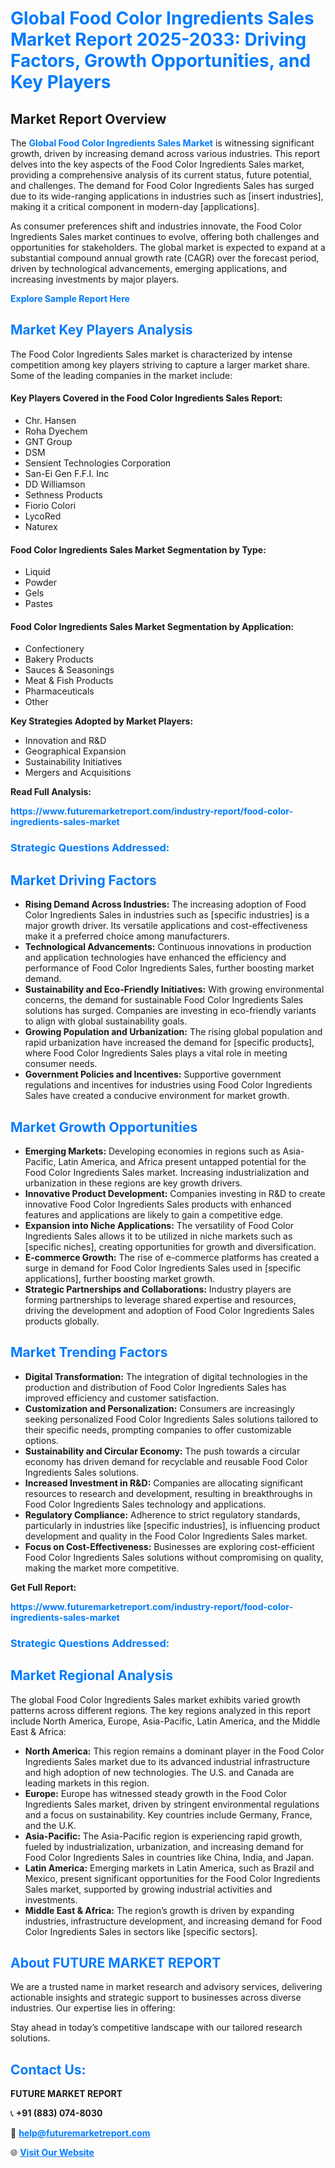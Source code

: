 <h1 style="color: #007BFF;">Global Food Color Ingredients Sales Market Report 2025-2033: Driving Factors, Growth Opportunities, and Key Players</h1>

<section id="overview">
<h2>Market Report Overview</h2>
<p>The <a href="https://www.futuremarketreport.com/industry-report/food-color-ingredients-sales-market" style="color: #007BFF; text-decoration: none;"><strong>Global Food Color Ingredients Sales Market</strong></a> is witnessing significant growth, driven by increasing demand across various industries. This report delves into the key aspects of the Food Color Ingredients Sales market, providing a comprehensive analysis of its current status, future potential, and challenges. The demand for Food Color Ingredients Sales has surged due to its wide-ranging applications in industries such as [insert industries], making it a critical component in modern-day [applications].</p>
<p>As consumer preferences shift and industries innovate, the Food Color Ingredients Sales market continues to evolve, offering both challenges and opportunities for stakeholders. The global market is expected to expand at a substantial compound annual growth rate (CAGR) over the forecast period, driven by technological advancements, emerging applications, and increasing investments by major players.</p>
</section>

<section id="overview">
<p><a href="https://www.futuremarketreport.com/request-sample/reportId=109067" style="color: #007BFF; text-decoration: none;"><strong>Explore Sample Report Here</strong></a></p>
</section>

<section id="key-players">
<h2 style="color: #007BFF;">Market Key Players Analysis</h2>
<p>The Food Color Ingredients Sales market is characterized by intense competition among key players striving to capture a larger market share. Some of the leading companies in the market include:</p>
<h4>Key Players Covered in the Food Color Ingredients Sales Report:</h4>
<ul><li>Chr. Hansen</li><li>Roha Dyechem</li><li>GNT Group</li><li>DSM</li><li>Sensient Technologies Corporation</li><li>San-Ei Gen F.F.I. Inc</li><li>DD Williamson</li><li>Sethness Products</li><li>Fiorio Colori</li><li>LycoRed</li><li>Naturex</li></ul>
<h4>Food Color Ingredients Sales Market Segmentation by Type:</h4>
<ul><li>Liquid</li><li>Powder</li><li>Gels</li><li>Pastes</li></ul>

<h4>Food Color Ingredients Sales Market Segmentation by Application:</h4>
<ul><li>Confectionery</li><li>Bakery Products</li><li>Sauces &amp; Seasonings</li><li>Meat &amp; Fish Products</li><li>Pharmaceuticals</li><li>Other</li></ul>
<p><strong>Key Strategies Adopted by Market Players:</strong></p>
<ul>
<li>Innovation and R&D</li>
<li>Geographical Expansion</li>
<li>Sustainability Initiatives</li>
<li>Mergers and Acquisitions</li>
</ul>
</section>

<section>
<p><strong>Read Full Analysis: </strong></p><a href="https://www.futuremarketreport.com/industry-report/food-color-ingredients-sales-market" style="color: #007BFF; text-decoration: none;"><strong>https://www.futuremarketreport.com/industry-report/food-color-ingredients-sales-market</strong></a>
<h3 style="color: #007BFF;">Strategic Questions Addressed:</h3>
</section>

<section id="driving-factors">
<h2 style="color: #007BFF;">Market Driving Factors</h2>
<ul>
<li><strong>Rising Demand Across Industries:</strong> The increasing adoption of Food Color Ingredients Sales in industries such as [specific industries] is a major growth driver. Its versatile applications and cost-effectiveness make it a preferred choice among manufacturers.</li>
<li><strong>Technological Advancements:</strong> Continuous innovations in production and application technologies have enhanced the efficiency and performance of Food Color Ingredients Sales, further boosting market demand.</li>
<li><strong>Sustainability and Eco-Friendly Initiatives:</strong> With growing environmental concerns, the demand for sustainable Food Color Ingredients Sales solutions has surged. Companies are investing in eco-friendly variants to align with global sustainability goals.</li>
<li><strong>Growing Population and Urbanization:</strong> The rising global population and rapid urbanization have increased the demand for [specific products], where Food Color Ingredients Sales plays a vital role in meeting consumer needs.</li>
<li><strong>Government Policies and Incentives:</strong> Supportive government regulations and incentives for industries using Food Color Ingredients Sales have created a conducive environment for market growth.</li>
</ul>
</section>

<section id="growth-opportunities">
<h2 style="color: #007BFF;">Market Growth Opportunities</h2>
<ul>
<li><strong>Emerging Markets:</strong> Developing economies in regions such as Asia-Pacific, Latin America, and Africa present untapped potential for the Food Color Ingredients Sales market. Increasing industrialization and urbanization in these regions are key growth drivers.</li>
<li><strong>Innovative Product Development:</strong> Companies investing in R&D to create innovative Food Color Ingredients Sales products with enhanced features and applications are likely to gain a competitive edge.</li>
<li><strong>Expansion into Niche Applications:</strong> The versatility of Food Color Ingredients Sales allows it to be utilized in niche markets such as [specific niches], creating opportunities for growth and diversification.</li>
<li><strong>E-commerce Growth:</strong> The rise of e-commerce platforms has created a surge in demand for Food Color Ingredients Sales used in [specific applications], further boosting market growth.</li>
<li><strong>Strategic Partnerships and Collaborations:</strong> Industry players are forming partnerships to leverage shared expertise and resources, driving the development and adoption of Food Color Ingredients Sales products globally.</li>
</ul>
</section>

<section id="trending-factors">
<h2 style="color: #007BFF;">Market Trending Factors</h2>
<ul>
<li><strong>Digital Transformation:</strong> The integration of digital technologies in the production and distribution of Food Color Ingredients Sales has improved efficiency and customer satisfaction.</li>
<li><strong>Customization and Personalization:</strong> Consumers are increasingly seeking personalized Food Color Ingredients Sales solutions tailored to their specific needs, prompting companies to offer customizable options.</li>
<li><strong>Sustainability and Circular Economy:</strong> The push towards a circular economy has driven demand for recyclable and reusable Food Color Ingredients Sales solutions.</li>
<li><strong>Increased Investment in R&D:</strong> Companies are allocating significant resources to research and development, resulting in breakthroughs in Food Color Ingredients Sales technology and applications.</li>
<li><strong>Regulatory Compliance:</strong> Adherence to strict regulatory standards, particularly in industries like [specific industries], is influencing product development and quality in the Food Color Ingredients Sales market.</li>
<li><strong>Focus on Cost-Effectiveness:</strong> Businesses are exploring cost-efficient Food Color Ingredients Sales solutions without compromising on quality, making the market more competitive.</li>
</ul>
</section>

<section>
<p><strong>Get Full Report: </strong></p><a href="https://www.futuremarketreport.com/industry-report/food-color-ingredients-sales-market" style="color: #007BFF; text-decoration: none;"><strong>https://www.futuremarketreport.com/industry-report/food-color-ingredients-sales-market</strong></a>
<h3 style="color: #007BFF;">Strategic Questions Addressed:</h3>
</section>


<section id="regional-analysis">
<h2 style="color: #007BFF;">Market Regional Analysis</h2>
<p>The global Food Color Ingredients Sales market exhibits varied growth patterns across different regions. The key regions analyzed in this report include North America, Europe, Asia-Pacific, Latin America, and the Middle East & Africa:</p>
<ul>
<li><strong>North America:</strong> This region remains a dominant player in the Food Color Ingredients Sales market due to its advanced industrial infrastructure and high adoption of new technologies. The U.S. and Canada are leading markets in this region.</li>
<li><strong>Europe:</strong> Europe has witnessed steady growth in the Food Color Ingredients Sales market, driven by stringent environmental regulations and a focus on sustainability. Key countries include Germany, France, and the U.K.</li>
<li><strong>Asia-Pacific:</strong> The Asia-Pacific region is experiencing rapid growth, fueled by industrialization, urbanization, and increasing demand for Food Color Ingredients Sales in countries like China, India, and Japan.</li>
<li><strong>Latin America:</strong> Emerging markets in Latin America, such as Brazil and Mexico, present significant opportunities for the Food Color Ingredients Sales market, supported by growing industrial activities and investments.</li>
<li><strong>Middle East & Africa:</strong> The region’s growth is driven by expanding industries, infrastructure development, and increasing demand for Food Color Ingredients Sales in sectors like [specific sectors].</li>
</ul>
</section>

<footer>
<h2 style="color: #007BFF;">About FUTURE MARKET REPORT</h2>
<p>We are a trusted name in market research and advisory services, delivering actionable insights and strategic support to businesses across diverse industries. Our expertise lies in offering:</p>

<p>Stay ahead in today’s competitive landscape with our tailored research solutions.</p>

<h2 style="color: #007BFF;">Contact Us:</h2>
<p><strong>FUTURE MARKET REPORT</strong></p>
<p>📞 <strong>+91 (883) 074-8030</strong></p>
<p>📧 <strong><a href="mailto:help@futuremarketreport.com" style="color: #007BFF;">help@futuremarketreport.com</a></strong></p>
<p>🌐 <strong><a href="https://www.futuremarketreport.com/" style="color: #007BFF;">Visit Our Website</a></strong></p>
</footer>